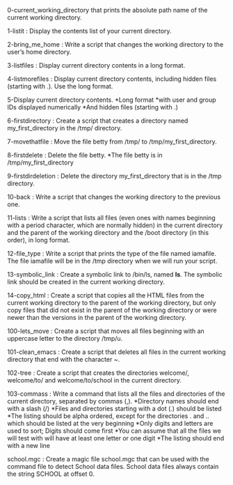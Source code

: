 0-current_working_directory that prints the absolute path name of the current working directory.

1-listit : Display the contents list of your current directory.

2-bring_me_home : Write a script that changes the working directory to the user’s home directory.

3-listfiles : Display current directory contents in a long format.

4-listmorefiles : Display current directory contents, including hidden files (starting with .). Use the long format.

5-Display current directory contents.
	*Long format
	*with user and group IDs displayed numerically
	*And hidden files (starting with .)

6-firstdirectory : Create a script that creates a directory named my_first_directory in the /tmp/ directory.

7-movethatfile : Move the file betty from /tmp/ to /tmp/my_first_directory.

8-firstdelete : Delete the file betty.
	*The file betty is in /tmp/my_first_directory

9-firstdirdeletion : Delete the directory my_first_directory that is in the /tmp directory.

10-back : Write a script that changes the working directory to the previous one.

11-lists : Write a script that lists all files (even ones with names beginning with a period character, which are normally hidden) in the current directory and the parent of the working directory and the /boot directory (in this order), in long format.

12-file_type : Write a script that prints the type of the file named iamafile. The file iamafile will be in the /tmp directory when we will run your script.

13-symbolic_link : Create a symbolic link to /bin/ls, named __ls__. The symbolic link should be created in the current working directory.

14-copy_html : Create a script that copies all the HTML files from the current working directory to the parent of the working directory, but only copy files that did not exist in the parent of the working directory or were newer than the versions in the parent of the working directory.

100-lets_move : Create a script that moves all files beginning with an uppercase letter to the directory /tmp/u.

101-clean_emacs : Create a script that deletes all files in the current working directory that end with the character ~.

102-tree : Create a script that creates the directories welcome/, welcome/to/ and welcome/to/school in the current directory.

103-commass : Write a command that lists all the files and directories of the current directory, separated by commas (,).
	*Directory names should end with a slash (/)
	*Files and directories starting with a dot (.) should be listed
	*The listing should be alpha ordered, except for the directories . and .. which should be listed at the very beginning
	*Only digits and letters are used to sort; Digits should come first
	*You can assume that all the files we will test with will have at least one letter or one digit
	*The listing should end with a new line

school.mgc : Create a magic file school.mgc that can be used with the command file to detect School data files. School data files always contain the string SCHOOL at offset 0.


